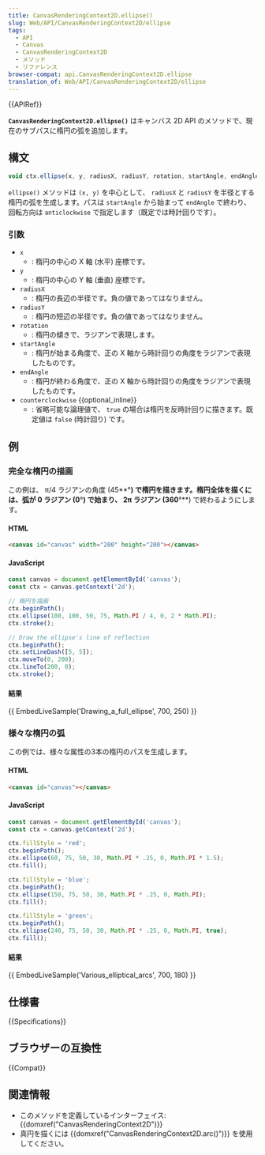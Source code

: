 ```yaml
---
title: CanvasRenderingContext2D.ellipse()
slug: Web/API/CanvasRenderingContext2D/ellipse
tags:
  - API
  - Canvas
  - CanvasRenderingContext2D
  - メソッド
  - リファレンス
browser-compat: api.CanvasRenderingContext2D.ellipse
translation_of: Web/API/CanvasRenderingContext2D/ellipse
---
```

{{APIRef}}

**`CanvasRenderingContext2D.ellipse()`** はキャンバス 2D API のメソッドで、現在のサブパスに楕円の弧を追加します。

## 構文

```js
void ctx.ellipse(x, y, radiusX, radiusY, rotation, startAngle, endAngle [, counterclockwise]);
```

`ellipse()` メソッドは `(x, y)` を中心として、 `radiusX` と `radiusY` を半径とする楕円の弧を生成します。パスは `startAngle` から始まって `endAngle` で終わり、回転方向は `anticlockwise` で指定します（既定では時計回りです）。

### 引数

- `x`
  - : 楕円の中心の X 軸 (水平) 座標です。
- `y`
  - : 楕円の中心の Y 軸 (垂直) 座標です。
- `radiusX`
  - : 楕円の長辺の半径です。負の値であってはなりません。
- `radiusY`
  - : 楕円の短辺の半径です。負の値であってはなりません。
- `rotation`
  - : 楕円の傾きで、ラジアンで表現します。
- `startAngle`
  - : 楕円が始まる角度で、正の X 軸から時計回りの角度をラジアンで表現したものです。
- `endAngle`
  - : 楕円が終わる角度で、正の X 軸から時計回りの角度をラジアンで表現したものです。
- `counterclockwise` {{optional_inline}}
  - : 省略可能な論理値で、 `true` の場合は楕円を反時計回りに描きます。既定値は `false` (時計回り) です。

## 例

### 完全な楕円の描画

この例は、 π/4 ラジアンの角度 (45**°**) で楕円を描きます。楕円全体を描くには、弧が 0 ラジアン (0**°**) で始まり、 2π ラジアン (360**°**) で終わるようにします。

#### HTML

```html
<canvas id="canvas" width="200" height="200"></canvas>
```

#### JavaScript

```js
const canvas = document.getElementById('canvas');
const ctx = canvas.getContext('2d');

// 楕円を描画
ctx.beginPath();
ctx.ellipse(100, 100, 50, 75, Math.PI / 4, 0, 2 * Math.PI);
ctx.stroke();

// Draw the ellipse's line of reflection
ctx.beginPath();
ctx.setLineDash([5, 5]);
ctx.moveTo(0, 200);
ctx.lineTo(200, 0);
ctx.stroke();
```

#### 結果

{{ EmbedLiveSample('Drawing_a_full_ellipse', 700, 250) }}

### 様々な楕円の弧

この例では、様々な属性の3本の楕円のパスを生成します。

#### HTML

```html
<canvas id="canvas"></canvas>
```

#### JavaScript

```js
const canvas = document.getElementById('canvas');
const ctx = canvas.getContext('2d');

ctx.fillStyle = 'red';
ctx.beginPath();
ctx.ellipse(60, 75, 50, 30, Math.PI * .25, 0, Math.PI * 1.5);
ctx.fill();

ctx.fillStyle = 'blue';
ctx.beginPath();
ctx.ellipse(150, 75, 50, 30, Math.PI * .25, 0, Math.PI);
ctx.fill();

ctx.fillStyle = 'green';
ctx.beginPath();
ctx.ellipse(240, 75, 50, 30, Math.PI * .25, 0, Math.PI, true);
ctx.fill();
```

#### 結果

{{ EmbedLiveSample('Various_elliptical_arcs', 700, 180) }}

## 仕様書

{{Specifications}}

## ブラウザーの互換性

{{Compat}}

## 関連情報

- このメソッドを定義しているインターフェイス: {{domxref("CanvasRenderingContext2D")}}
- 真円を描くには {{domxref("CanvasRenderingContext2D.arc()")}} を使用してください。
